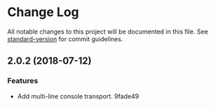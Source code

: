 # Change Log

All notable changes to this project will be documented in this file. See [standard-version](https://github.com/conventional-changelog/standard-version) for commit guidelines.

<a name="2.0.2"></a>
## 2.0.2 (2018-07-12)


### Features

* Add multi-line console transport. 9fade49
